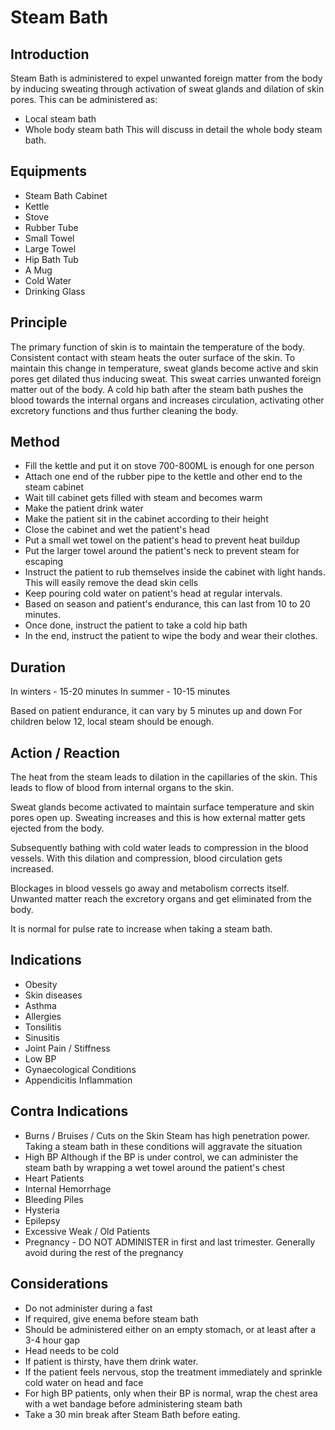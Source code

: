 # Steam Bath

## Introduction
Steam Bath is administered to expel unwanted foreign matter from the body by inducing sweating through activation of sweat glands and dilation of skin pores.
This can be administered as:
* Local steam bath
* Whole body steam bath
This will discuss in detail the whole body steam bath.

## Equipments
* Steam Bath Cabinet
* Kettle
* Stove
* Rubber Tube
* Small Towel
* Large Towel
* Hip Bath Tub
* A Mug
* Cold Water
* Drinking Glass

## Principle
The primary function of skin is to maintain the temperature of the body. Consistent contact with steam heats the outer surface of the skin. To maintain this change in temperature, sweat glands become active and skin pores get dilated thus inducing sweat. This sweat carries unwanted foreign matter out of the body.
A cold hip bath after the steam bath pushes the blood towards the internal organs and increases circulation, activating other excretory functions and thus further cleaning the body.

## Method
* Fill the kettle and put it on stove
  700-800ML is enough for one person
* Attach one end of the rubber pipe to the kettle and other end to the steam cabinet
* Wait till cabinet gets filled with steam and becomes warm
* Make the patient drink water
* Make the patient sit in the cabinet according to their height
* Close the cabinet and wet the patient's head
* Put a small wet towel on the patient's head to prevent heat buildup
* Put the larger towel around the patient's neck to prevent steam for escaping
* Instruct the patient to rub themselves inside the cabinet with light hands. This will easily remove the dead skin cells
* Keep pouring cold water on patient's head at regular intervals.
* Based on season and patient's endurance, this can last from 10 to 20 minutes.
* Once done, instruct the patient to take a cold hip bath
* In the end, instruct the patient to wipe the body and wear their clothes.

## Duration
In winters - 15-20 minutes
In summer - 10-15 minutes

Based on patient endurance, it can vary by 5 minutes up and down
For children below 12, local steam should be enough.

## Action / Reaction
The heat from the steam leads to dilation in the capillaries of the skin. This leads to flow of blood from internal organs to the skin.

Sweat glands become activated to maintain surface temperature and skin pores open up. Sweating increases and this is how external matter gets ejected from the body.

Subsequently bathing with cold water leads to compression in the blood vessels. With this dilation and compression, blood circulation gets increased.

Blockages in blood vessels go away and metabolism corrects itself. Unwanted matter reach the excretory organs and get eliminated from the body.

It is normal for pulse rate to increase when taking a steam bath.

## Indications
* Obesity
* Skin diseases
* Asthma
* Allergies
* Tonsilitis
* Sinusitis
* Joint Pain / Stiffness
* Low BP
* Gynaecological Conditions
* Appendicitis Inflammation

## Contra Indications
* Burns / Bruises / Cuts on the Skin
  Steam has high penetration power. Taking a steam bath in these conditions will aggravate the situation
* High BP
  Although if the BP is under control, we can administer the steam bath by wrapping a wet towel around the patient's chest
* Heart Patients
* Internal Hemorrhage
* Bleeding Piles
* Hysteria
* Epilepsy
* Excessive Weak / Old Patients
* Pregnancy - DO NOT ADMINISTER in first and last trimester.
  Generally avoid during the rest of the pregnancy
## Considerations
* Do not administer during a fast
* If required, give enema before steam bath
* Should be administered either on an empty stomach, or at least after a 3-4 hour gap
* Head needs to be cold
* If patient is thirsty, have them drink water.
* If the patient feels nervous, stop the treatment immediately and sprinkle cold water on head and face
* For high BP patients, only when their BP is normal, wrap the chest area with a wet bandage before administering steam bath
* Take a 30 min break after Steam Bath before eating.
